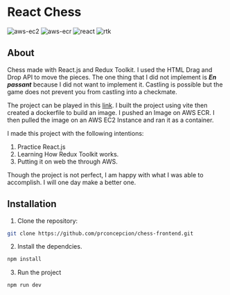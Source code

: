 # React Chess

![aws-ec2](https://img.shields.io/badge/AWS%20EC2-black?style=flat&logo=amazonec2)
![aws-ecr](https://img.shields.io/badge/AWS%20ECR-black?style=flat&logo=amazonwebservices)
![react](https://img.shields.io/badge/React.js-black?style=flat&logo=react)
![rtk](https://img.shields.io/badge/Redux%20Toolkit-black?style=flat&logo=redux)

## About

Chess made with React.js and Redux Toolkit. I used the HTML Drag and Drop API to move the pieces. The one thing that I did not implement is _**En passant**_ because I did not want to implement it. Castling is possible but the game does not prevent you from castling into a checkmate. 

The project can be played in this [link](http://13.229.113.162:8080/). I built the project using vite then created a dockerfile to build an image. I pushed an Image on AWS ECR. I then pulled the image on an AWS EC2 Instance and ran it as a container.

I made this project with the following intentions:
1. Practice React.js
2. Learning How Redux Toolkit works.
3. Putting it on web the through AWS.

Though the project is not perfect, I am happy with what I was able to accomplish. I will one day make a better one.

## Installation

1. Clone the repository:

```bash
git clone https://github.com/prconcepcion/chess-frontend.git
```

2. Install the dependcies.

```bash
npm install
```

3. Run the project

```bash
npm run dev
```